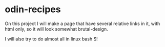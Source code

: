 # odin-recipes

On this project I will make a page that have several relative links in it, with html only, so it will look somewhat brutal-design.

I will also try to do almost all in linux bash $!